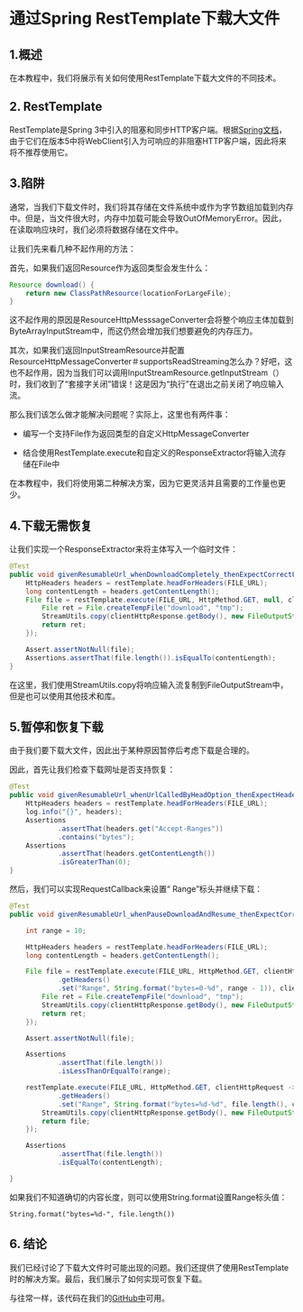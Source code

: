 # 通过Spring RestTemplate下载大文件

## 1.概述
在本教程中，我们将展示有关如何使用RestTemplate下载大文件的不同技术。

## 2. RestTemplate
RestTemplate是Spring 3中引入的阻塞和同步HTTP客户端。根据[Spring文档](https://docs.spring.io/spring/docs/current/javadoc-api/org/springframework/web/client/RestTemplate.html)，由于它们在版本5中将WebClient引入为可响应的非阻塞HTTP客户端，因此将来将不推荐使用它。

## 3.陷阱
通常，当我们下载文件时，我们将其存储在文件系统中或作为字节数组加载到内存中。但是，当文件很大时，内存中加载可能会导致OutOfMemoryError。因此，在读取响应块时，我们必须将数据存储在文件中。

让我们先来看几种不起作用的方法：

首先，如果我们返回Resource作为返回类型会发生什么：

```java
Resource download() {
    return new ClassPathResource(locationForLargeFile);
}
```

这不起作用的原因是ResourceHttpMesssageConverter会将整个响应主体加载到ByteArrayInputStream中，而这仍然会增加我们想要避免的内存压力。

其次，如果我们返回InputStreamResource并配置ResourceHttpMessageConverter＃supportsReadStreaming怎么办？好吧，这也不起作用，因为当我们可以调用InputStreamResource.getInputStream（）时，我们收到了“套接字关闭”错误！这是因为“执行”在退出之前关闭了响应输入流。

那么我们该怎么做才能解决问题呢？实际上，这里也有两件事：

* 编写一个支持File作为返回类型的自定义HttpMessageConverter

* 结合使用RestTemplate.execute和自定义的ResponseExtractor将输入流存储在File中

在本教程中，我们将使用第二种解决方案，因为它更灵活并且需要的工作量也更少。

## 4.下载无需恢复
让我们实现一个ResponseExtractor来将主体写入一个临时文件：

```java
@Test
public void givenResumableUrl_whenDownloadCompletely_thenExpectCorrectFileSize() {
    HttpHeaders headers = restTemplate.headForHeaders(FILE_URL);
    long contentLength = headers.getContentLength();
    File file = restTemplate.execute(FILE_URL, HttpMethod.GET, null, clientHttpResponse -> {
        File ret = File.createTempFile("download", "tmp");
        StreamUtils.copy(clientHttpResponse.getBody(), new FileOutputStream(ret));
        return ret;
    });

    Assert.assertNotNull(file);
    Assertions.assertThat(file.length()).isEqualTo(contentLength);
}
```

在这里，我们使用StreamUtils.copy将响应输入流复制到FileOutputStream中，但是也可以使用其他技术和库。

## 5.暂停和恢复下载
由于我们要下载大文件，因此出于某种原因暂停后考虑下载是合理的。

因此，首先让我们检查下载网址是否支持恢复：

```java
@Test
public void givenResumableUrl_whenUrlCalledByHeadOption_thenExpectHeadersAvailable() {
    HttpHeaders headers = restTemplate.headForHeaders(FILE_URL);
    log.info("{}", headers);
    Assertions
            .assertThat(headers.get("Accept-Ranges"))
            .contains("bytes");
    Assertions
            .assertThat(headers.getContentLength())
            .isGreaterThan(0);
}
```

然后，我们可以实现RequestCallback来设置“ Range”标头并继续下载：

```java
@Test
public void givenResumableUrl_whenPauseDownloadAndResume_thenExpectCorrectFileSize() {

    int range = 10;

    HttpHeaders headers = restTemplate.headForHeaders(FILE_URL);
    long contentLength = headers.getContentLength();

    File file = restTemplate.execute(FILE_URL, HttpMethod.GET, clientHttpRequest -> clientHttpRequest
            .getHeaders()
            .set("Range", String.format("bytes=0-%d", range - 1)), clientHttpResponse -> {
        File ret = File.createTempFile("download", "tmp");
        StreamUtils.copy(clientHttpResponse.getBody(), new FileOutputStream(ret));
        return ret;
    });

    Assert.assertNotNull(file);

    Assertions
            .assertThat(file.length())
            .isLessThanOrEqualTo(range);

    restTemplate.execute(FILE_URL, HttpMethod.GET, clientHttpRequest -> clientHttpRequest
            .getHeaders()
            .set("Range", String.format("bytes=%d-%d", file.length(), contentLength)), clientHttpResponse -> {
        StreamUtils.copy(clientHttpResponse.getBody(), new FileOutputStream(file, true));
        return file;
    });

    Assertions
            .assertThat(file.length())
            .isEqualTo(contentLength);

}
```

如果我们不知道确切的内容长度，则可以使用String.format设置Range标头值：

`String.format("bytes=%d-", file.length())`
## 6. 结论
我们已经讨论了下载大文件时可能出现的问题。我们还提供了使用RestTemplate时的解决方案。最后，我们展示了如何实现可恢复下载。

与往常一样，该代码在我们的[GitHub中](https://github.com/tomlxq/tutorials/tree/master/spring-modules/spring-resttemplate)可用。